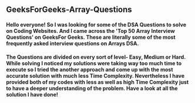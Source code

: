 ## GeeksForGeeks-Array-Questions
#### Hello everyone! So I was looking for some of the DSA Questions to solve on Coding Websites. And I came across the 'Top 50 Array Interview Questions' on GeeksFor Geeks. These are literally some of the most frequently asked interview questions on Arrays DSA.
#### The Questions are divided on every sort of level- Easy, Medium or Hard. While solving I noticed my solutions were taking way too much time to execute so I tried the another approach and come up with the most accurate solution with much less Time Complexity. Nevertheless I have provided both of my codes with less as well as high Time Complexity just to have a deeper understanding of the problem. Have a look at all the solution I have done!
